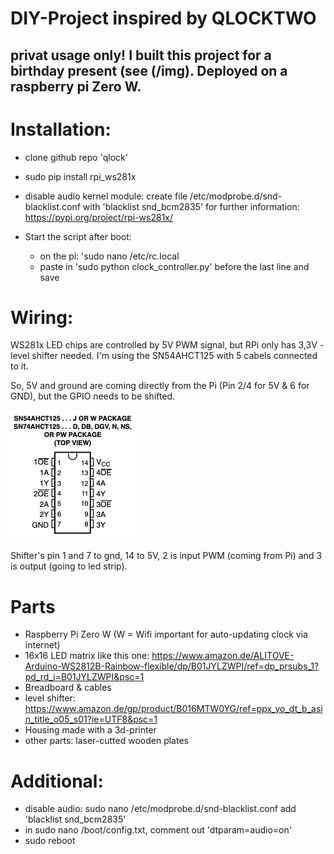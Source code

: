 # DIY-Project inspired by QLOCKTWO
## privat usage only! I built this project for a birthday present (see (/img). Deployed on a raspberry pi Zero W.

# Installation:
- clone github repo 'qlock'
- sudo pip install rpi_ws281x
- disable audio kernel module:
    create file /etc/modprobe.d/snd-blacklist.conf with 'blacklist snd_bcm2835'
    for further information: https://pypi.org/project/rpi-ws281x/

- Start the script after boot: 
    - on the pi: 'sudo nano /etc/rc.local
    - paste in 'sudo python clock_controller.py' before the last line and save

# Wiring:
WS281x LED chips are controlled by 5V PWM signal, but RPi only has 3,3V - level shifter needed.
I'm using the SN54AHCT125 with 5 cabels connected to it.

So, 5V and ground are coming directly from the Pi (Pin 2/4 for 5V & 6 for GND), but the GPIO needs to be shifted.

![Alt text](img/level_shifter.png?raw=true "Level shifter")

Shifter's pin 1 and 7 to gnd, 14 to 5V, 2 is input PWM (coming from Pi) and 3 is output (going to led strip).


# Parts
- Raspberry Pi Zero W (W = Wifi important for auto-updating clock via internet)
- 16x16 LED matrix like this one: https://www.amazon.de/ALITOVE-Arduino-WS2812B-Rainbow-flexible/dp/B01JYLZWPI/ref=dp_prsubs_1?pd_rd_i=B01JYLZWPI&psc=1
- Breadboard & cables
- level shifter: https://www.amazon.de/gp/product/B016MTW0YG/ref=ppx_yo_dt_b_asin_title_o05_s01?ie=UTF8&psc=1
- Housing made with a 3d-printer
- other parts: laser-cutted wooden plates

# Additional:
- disable audio: sudo nano /etc/modprobe.d/snd-blacklist.conf add 'blacklist snd_bcm2835'
- in sudo nano /boot/config.txt, comment out 'dtparam=audio=on'
- sudo reboot
